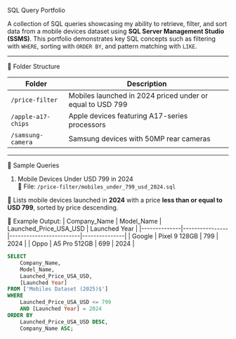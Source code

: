 SQL Query Portfolio

A collection of SQL queries showcasing my ability to retrieve, filter, and sort data from a mobile devices dataset using **SQL Server Management Studio (SSMS)**. This portfolio demonstrates key SQL concepts such as filtering with `WHERE`, sorting with `ORDER BY`, and pattern matching with `LIKE`.

---
📁 Folder Structure

| Folder             | Description |
|--------------------|-------------|
| `/price-filter`    | Mobiles launched in 2024 priced under or equal to USD 799 |
| `/apple-a17-chips` | Apple devices featuring A17-series processors |
| `/samsung-camera`  | Samsung devices with 50MP rear cameras |

---

🧾 Sample Queries

1. Mobile Devices Under USD 799 in 2024  
📁 File: `/price-filter/mobiles_under_799_usd_2024.sql`

📌 Lists mobile devices launched in **2024** with a price **less than or equal to USD 799**, sorted by price descending.

📝 Example Output:
| Company_Name | Model_Name     | Launched_Price_USA_USD  | Launched Year |
|--------------|----------------|-------------------------|---------------|
| Google       | Pixel 9 128GB  | 799                     | 2024          |
| Oppo         | A5 Pro 512GB   | 699                     | 2024          |

```sql
SELECT 
    Company_Name, 
    Model_Name, 
    Launched_Price_USA_USD, 
    [Launched Year] 
FROM ['Mobiles Dataset (2025)$']
WHERE 
    Launched_Price_USA_USD <= 799 
    AND [Launched Year] = 2024 
ORDER BY 
    Launched_Price_USA_USD DESC, 
    Company_Name ASC;

